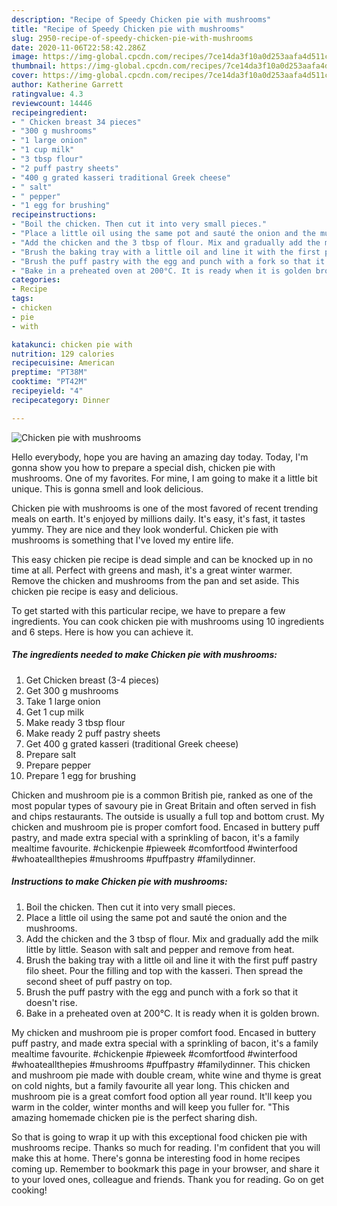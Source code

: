 ```yaml
---
description: "Recipe of Speedy Chicken pie with mushrooms"
title: "Recipe of Speedy Chicken pie with mushrooms"
slug: 2950-recipe-of-speedy-chicken-pie-with-mushrooms
date: 2020-11-06T22:58:42.286Z
image: https://img-global.cpcdn.com/recipes/7ce14da3f10a0d253aafa4d511ccd870/751x532cq70/chicken-pie-with-mushrooms-recipe-main-photo.jpg
thumbnail: https://img-global.cpcdn.com/recipes/7ce14da3f10a0d253aafa4d511ccd870/751x532cq70/chicken-pie-with-mushrooms-recipe-main-photo.jpg
cover: https://img-global.cpcdn.com/recipes/7ce14da3f10a0d253aafa4d511ccd870/751x532cq70/chicken-pie-with-mushrooms-recipe-main-photo.jpg
author: Katherine Garrett
ratingvalue: 4.3
reviewcount: 14446
recipeingredient:
- " Chicken breast 34 pieces"
- "300 g mushrooms"
- "1 large onion"
- "1 cup milk"
- "3 tbsp flour"
- "2 puff pastry sheets"
- "400 g grated kasseri traditional Greek cheese"
- " salt"
- " pepper"
- "1 egg for brushing"
recipeinstructions:
- "Boil the chicken. Then cut it into very small pieces."
- "Place a little oil using the same pot and sauté the onion and the mushrooms."
- "Add the chicken and the 3 tbsp of flour. Mix and gradually add the milk little by little. Season with salt and pepper and remove from heat."
- "Brush the baking tray with a little oil and line it with the first puff pastry filo sheet. Pour the filling and top with the kasseri. Then spread the second sheet of puff pastry on top."
- "Brush the puff pastry with the egg and punch with a fork so that it doesn&#39;t rise."
- "Bake in a preheated oven at 200°C. It is ready when it is golden brown."
categories:
- Recipe
tags:
- chicken
- pie
- with

katakunci: chicken pie with 
nutrition: 129 calories
recipecuisine: American
preptime: "PT38M"
cooktime: "PT42M"
recipeyield: "4"
recipecategory: Dinner

---
```



![Chicken pie with mushrooms](https://img-global.cpcdn.com/recipes/7ce14da3f10a0d253aafa4d511ccd870/751x532cq70/chicken-pie-with-mushrooms-recipe-main-photo.jpg)

Hello everybody, hope you are having an amazing day today. Today, I'm gonna show you how to prepare a special dish, chicken pie with mushrooms. One of my favorites. For mine, I am going to make it a little bit unique. This is gonna smell and look delicious.

Chicken pie with mushrooms is one of the most favored of recent trending meals on earth. It's enjoyed by millions daily. It's easy, it's fast, it tastes yummy. They are nice and they look wonderful. Chicken pie with mushrooms is something that I've loved my entire life.

This easy chicken pie recipe is dead simple and can be knocked up in no time at all. Perfect with greens and mash, it&#39;s a great winter warmer. Remove the chicken and mushrooms from the pan and set aside. This chicken pie recipe is easy and delicious.


To get started with this particular recipe, we have to prepare a few ingredients. You can cook chicken pie with mushrooms using 10 ingredients and 6 steps. Here is how you can achieve it.

<!--inarticleads1-->

##### The ingredients needed to make Chicken pie with mushrooms:

1. Get  Chicken breast (3-4 pieces)
1. Get 300 g mushrooms
1. Take 1 large onion
1. Get 1 cup milk
1. Make ready 3 tbsp flour
1. Make ready 2 puff pastry sheets
1. Get 400 g grated kasseri (traditional Greek cheese)
1. Prepare  salt
1. Prepare  pepper
1. Prepare 1 egg for brushing


Chicken and mushroom pie is a common British pie, ranked as one of the most popular types of savoury pie in Great Britain and often served in fish and chips restaurants. The outside is usually a full top and bottom crust. My chicken and mushroom pie is proper comfort food. Encased in buttery puff pastry, and made extra special with a sprinkling of bacon, it&#39;s a family mealtime favourite. #chickenpie #pieweek #comfortfood #winterfood #whoateallthepies #mushrooms #puffpastry #familydinner. 

<!--inarticleads2-->

##### Instructions to make Chicken pie with mushrooms:

1. Boil the chicken. Then cut it into very small pieces.
1. Place a little oil using the same pot and sauté the onion and the mushrooms.
1. Add the chicken and the 3 tbsp of flour. Mix and gradually add the milk little by little. Season with salt and pepper and remove from heat.
1. Brush the baking tray with a little oil and line it with the first puff pastry filo sheet. Pour the filling and top with the kasseri. Then spread the second sheet of puff pastry on top.
1. Brush the puff pastry with the egg and punch with a fork so that it doesn&#39;t rise.
1. Bake in a preheated oven at 200°C. It is ready when it is golden brown.


My chicken and mushroom pie is proper comfort food. Encased in buttery puff pastry, and made extra special with a sprinkling of bacon, it&#39;s a family mealtime favourite. #chickenpie #pieweek #comfortfood #winterfood #whoateallthepies #mushrooms #puffpastry #familydinner. This chicken and mushroom pie made with double cream, white wine and thyme is great on cold nights, but a family favourite all year long. This chicken and mushroom pie is a great comfort food option all year round. It&#39;ll keep you warm in the colder, winter months and will keep you fuller for. &#34;This amazing homemade chicken pie is the perfect sharing dish. 

So that is going to wrap it up with this exceptional food chicken pie with mushrooms recipe. Thanks so much for reading. I'm confident that you will make this at home. There's gonna be interesting food in home recipes coming up. Remember to bookmark this page in your browser, and share it to your loved ones, colleague and friends. Thank you for reading. Go on get cooking!
